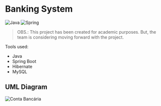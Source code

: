 # Banking System

![Java](https://img.shields.io/badge/java-%23ED8B00.svg?style=for-the-badge&logo=openjdk&logoColor=white)
![Spring](https://img.shields.io/badge/spring-%236DB33F.svg?style=for-the-badge&logo=spring&logoColor=white)


> OBS.: This project has been created for academic purposes. But, the team is considering moving forward with the project.


Tools used:

- Java
- Spring Boot
- Hibernate
- MySQL


## UML Diagram
![Conta Bancária](https://github.com/gustavops02/bank-prototype-java/assets/87784023/0e7dbeb6-55af-4275-96ab-b2376c439cf3)

